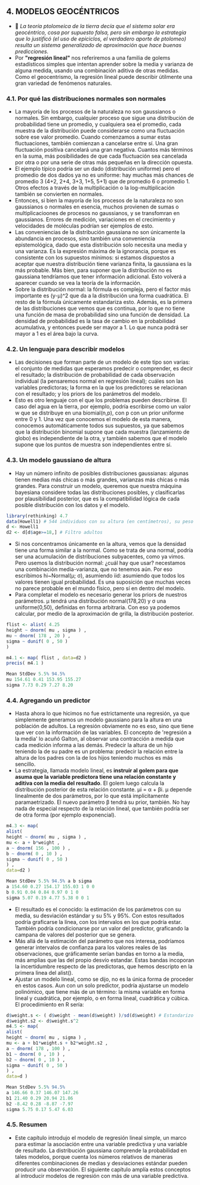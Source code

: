 ## 4. MODELOS GEOCÉNTRICOS

* :gem: *La teoría ptolomeica de la tierra decía que el sistema solar era geocéntrico, cosa por supuesto falsa, pero sin embargo la estrategia que lo justificó (el uso de epiciclos, el verdadero aporte de ptolomeo) resulta un sistema generalizado de aproximación que hace buenas predicciones.*
* Por **"regresión lineal"** nos referiremos a una familia de golems estadísticos simples que intentan aprender sobre la media y varianza de alguna medida, usando una combinación aditiva de otras medidas. Como el geocentrismo, la regresión lineal puede describir útilmente una gran variedad de fenómenos naturales.

### 4.1. Por qué las distribuciones normales son normales

* La mayoría de los procesos de la naturaleza no son gaussianos o normales. Sin embargo, cualquier proceso que sigue una distribución de probabilidad tiene un promedio, y cualquiera sea el promedio, cada muestra de la distribución puede considerarse como una fluctuación sobre ese valor promedio. Cuando comenzamos a sumar estas fluctuaciones, también comienzan a cancelarse entre sí. Una gran fluctuación positiva cancelará una gran negativa. Cuantos más términos en la suma, más posibilidades de que cada fluctuación sea cancelada por otra o por una serie de otras más pequeñas en la dirección opuesta. 
* El ejemplo típico podría ser un dado (distribución uniforme) pero el promedio de dos dados ya no es uniforme: hay muchas más chances de promedio 3 (4+2, 2+4, 3+3, 1+5, 5+1) que de promedio 6 o promedio 1. Otros efectos a través de la multiplicación o la log-multiplicación también se convierten en normales.
* Entonces, si bien la mayoría de los procesos de la naturaleza no son gaussianos o normales en esencia, muchos provienen de sumas o multiplicacioones de procesos no gaussianos, y se transfomran en gaussianos. Errores de medición, variaciones en el crecimiento y velocidades de moléculas podrían ser ejemplos de esto.
* Las conveniencias de la distribución gaussiana no son únicamente la abundancia en procesos, sino también una conveniencia epistemológica, dado que esta distribución solo necesita una media y una varianza. Es la expresión máxima de la ignorancia, porque es consistente con los supuestos mínimos: si estamos dispuestos a aceptar que nuestra distribución tiene varianza finita, la gaussiana es la más probable. Más bien, para suponer que la distribución no es gaussiana tendríamos que tener información adicional. Esto volverá a aparecer cuando se vea la teoría de la información.
* Sobre la distribución normal: la fórmula es compleja, pero el factor más importante es (y-μ)^2 que da a la distribución una forma cuadrática. El resto de la fórmula únicamente estandariza esto. Además, es la primera de las distribuciones que vemos que es continua, por lo que no tiene una función de masa de probabilidad sino una función de densidad. La densidad de probabilidad es la tasa de cambio en la probabilidad acumulativa, y entonces puede ser mayor a 1. Lo que nunca podrá ser mayor a 1 es el área bajo la curva.

### 4.2. Un lenguaje para describir modelos

* Las decisiones que forman parte de un modelo de este tipo son varias: el conjunto de medidas que esperamos predecir o comprender, es decir el resultado; la distribución de probabilidad de cada observación individual (la pensaremos normal en regresión lineal); cuáles son las variables predictoras; la forma en la que los predictores se relacionan con el resultado; y los priors de los parámetros del modelo.
* Esto es otro lenguaje con el que los problemas pueden describirse. El caso del agua en la tierra, por ejemplo, podría escribirse como un valor w que se distribuye en una biomial(n,p), con p con un prior uniforme entre 0 y 1. Una vez que conocemos el modelo de esta manera, conocemos automáticamente todos sus supuestos, ya que sabemos que la distribución binomial supone que cada muestra (lanzamiento de globo) es independiente de la otra, y también sabemos que el modelo supone que los puntos de muestra son independientes entre sí.

### 4.3. Un modelo gaussiano de altura

* Hay un número infinito de posibles distribuciones gaussianas: algunas tienen medias más chicas o más grandes, varianzas más chicas o más grandes. Para construir un modelo, queremos que nuestra máquina bayesiana considere todas las distribuciones posibles, y clasificarlas por plausibilidad posterior, que es la compatibilidad lógica de cada posible distribución con los datos y el modelo.
```r
library(rethinking) 4.7
data(Howell1) # 544 individuos con su altura (en centímetros), su peso (en kilos), su edad y si son hombres o mujeres.
d <- Howell1
d2 <- d[d$age>=18,] # Filtro adultos
```
* Si nos concentramos únicamente en la altura, vemos que la densidad tiene una forma similar a la normal. Como se trata de una normal, podría ser una acumulación de distribuciones subyacentes, como ya vimos. Pero usemos la distribución normal: ¿cuál hay que usar? necestamos una combinación media-varianza, que no tenemos aún. Por eso escribimos hi~Normal(μ; σ), asumiendo iid: asumiendo que todos los valores tienen igual probabilidad. Es una suposición que muchas veces no parece probable en el mundo físico, pero sí en dentro del modelo.
* Para completar el modelo es necesario generar los priors de nuestros parámetros. μ tendrá una distribución normal(178,20) y σ una uniforme(0,50), definidas en forma arbitraria. Con eso ya podemos calcular, por medio de la aproximación de grilla, la distribución posterior.
```r
flist <- alist( 4.25
height ~ dnorm( mu , sigma ) ,
mu ~ dnorm( 178 , 20 ) ,
sigma ~ dunif( 0 , 50 )
)

m4.1 <- map( flist , data=d2 )
precis( m4.1 )

Mean StdDev 5.5% 94.5%
mu 154.61 0.41 153.95 155.27
sigma 7.73 0.29 7.27 8.20
```

### 4.4. Agregando un predictor

* Hasta ahora lo que hicimos no fue estrictamente una regresión, ya que simplemente generamos un modelo gaussiano para la altura en una población de adultos. La regresión obviamente no es eso, sino que tiene que ver con la información de las variables. El concepto de 'regresión a la media' lo acuñó Galton, al observar una contracción a medida que cada medición informa a las demás. Predecir la altura de un hijo teniendo la de su padre es un problema: predecir la relación entre la altura de los padres con la de los hijos teniendo muchos es más sencillo.
* La estrategia, llamada modelo lineal, es **instruir al golem para que asuma que la variable predictora tiene una relación constante y aditiva con la media del resultado**. El golem luego calcula la distribución posterior de esta relación constante. μi = α + βi. μ depende linealmente de dos parámetros, por lo que está implícitamente paramaetrizado. El nuevo parámetro β tendrá su prior, también. No hay nada de especial respecto de la relación lineal, que también podría ser de otra forma (por ejemplo exponencial).

```r
m4.3 <- map(
alist(
height ~ dnorm( mu , sigma ) ,
mu <- a + b*weight ,
a ~ dnorm( 156 , 100 ) ,
b ~ dnorm( 0 , 10 ) ,
sigma ~ dunif( 0 , 50 )
) ,
data=d2 )

Mean StdDev 5.5% 94.5% a b sigma
a 154.60 0.27 154.17 155.03 1 0 0
b 0.91 0.04 0.84 0.97 0 1 0
sigma 5.07 0.19 4.77 5.38 0 0 1
```

* El resultado es el conocido: la estimación de los parámetros con su media, su desviación estándar y su 5% y 95%. Con estos resultados podría graficarse la línea, con los intervalos en los que podría estar. También podría condicionarse por un valor del predictor, graficando la campana de valores del posterior que se genera.
* Más allá de la estimación del parámetro que nos interesa, podríamos generar intervalos de confianza para los valores reales de las observaciones, que gráficamente serían bandas en torno a la media, más amplias que las del propio desvío estandar. Estas bandas incoporan la incertidumbre respecto de las predictoras, que hemos descripto en la primera linea del alist().
* Ajustar un modelo lineal, como se dijo, no es la única forma de proceder en estos casos. Aun con un solo predictor, podría ajustarse un modelo polinómico, que tiene más de un término: la misma variable en forma lineal y cuadrática, por ejemplo, o en forma lineal, cuadrática y cúbica. El procedimiento en R sería:

```r
d$weight.s <- ( d$weight - mean(d$weight) )/sd(d$weight) # Estandarizo la variable antes de ajustar 
d$weight.s2 <- d$weight.s^2
m4.5 <- map(
alist(
height ~ dnorm( mu , sigma ) ,
mu <- a + b1*weight.s + b2*weight.s2 ,
a ~ dnorm( 178 , 100 ) ,
b1 ~ dnorm( 0 , 10 ) ,
b2 ~ dnorm( 0 , 10 ) ,
sigma ~ dunif( 0 , 50 )
) ,
data=d )

Mean StdDev 5.5% 94.5%
a 146.66 0.37 146.07 147.26
b1 21.40 0.29 20.94 21.86
b2 -8.42 0.28 -8.87 -7.97
sigma 5.75 0.17 5.47 6.03
```

### 4.5. Resumen

* Este capítulo introdujo el modelo de regresión lineal simple, un marco para estimar la asociación entre una variable predictiva y una variable de resultado. La distribución gaussiana comprende la probabilidad en tales modelos, porque cuenta los números relativos de
maneras diferentes combinaciones de medias y desviaciones estándar pueden producir una observación. El siguiente capítulo amplía estos conceptos al introducir modelos de regresión con más de una variable predictiva.
